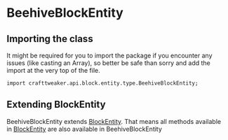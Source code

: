# BeehiveBlockEntity

## Importing the class

It might be required for you to import the package if you encounter any issues (like casting an Array), so better be safe than sorry and add the import at the very top of the file.
```zenscript
import crafttweaker.api.block.entity.type.BeehiveBlockEntity;
```


## Extending BlockEntity

BeehiveBlockEntity extends [BlockEntity](/vanilla/api/block/entity/BlockEntity). That means all methods available in [BlockEntity](/vanilla/api/block/entity/BlockEntity) are also available in BeehiveBlockEntity

